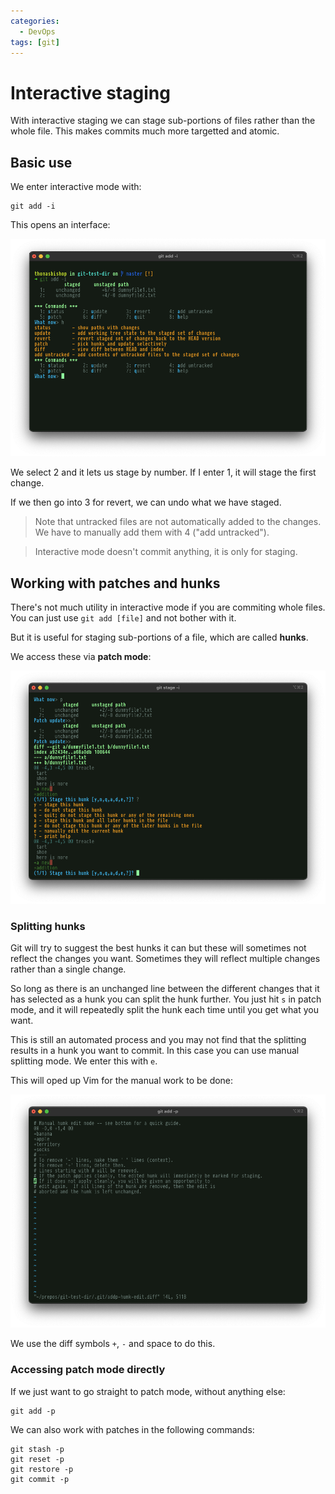 ```yaml
---
categories:
  - DevOps
tags: [git]
---
```


# Interactive staging

With interactive staging we can stage sub-portions of files rather than the
whole file. This makes commits much more targetted and atomic.

## Basic use

We enter interactive mode with:

```
git add -i
```

This opens an interface:

![](/_img/git-interactive-mode-2.png)

We select 2 and it lets us stage by number. If I enter 1, it will stage the
first change.

If we then go into 3 for revert, we can undo what we have staged.

> Note that untracked files are not automatically added to the changes. We have
> to manually add them with 4 ("add untracked").

> Interactive mode doesn't commit anything, it is only for staging.

## Working with patches and hunks

There's not much utility in interactive mode if you are commiting whole files.
You can just use `git add [file]` and not bother with it.

But it is useful for staging sub-portions of a file, which are called **hunks**.

We access these via **patch mode**:

![](/_img/git-patch-mode.png)

### Splitting hunks

Git will try to suggest the best hunks it can but these will sometimes not
reflect the changes you want. Sometimes they will reflect multiple changes
rather than a single change.

So long as there is an unchanged line between the different changes that it has
selected as a hunk you can split the hunk further. You just hit `s` in patch
mode, and it will repeatedly split the hunk each time until you get what you
want.

This is still an automated process and you may not find that the splitting
results in a hunk you want to commit. In this case you can use manual splitting
mode. We enter this with `e`.

This will oped up Vim for the manual work to be done:

![](/_img/git-manual-hunk.png)

We use the diff symbols `+`, `-` and space to do this.

### Accessing patch mode directly

If we just want to go straight to patch mode, without anything else:

```
git add -p
```

We can also work with patches in the following commands:

```
git stash -p
git reset -p
git restore -p
git commit -p
```
